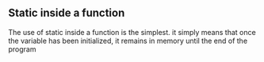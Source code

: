 ## Static inside a function

The use of static inside a function is the simplest. it simply means that once
the variable has been initialized, it remains in memory until the end of the
program
